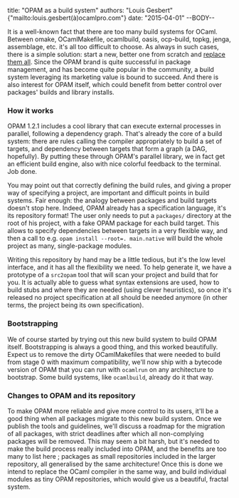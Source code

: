 title: "OPAM as a build system"
authors: "Louis Gesbert" {"mailto:louis.gesbert(à)ocamlpro.com"}
date: "2015-04-01"
--BODY--

It is a well-known fact that there are too many build systems for OCaml. Between
omake, OCamlMakefile, ocamlbuild, oasis, ocp-build, topkg, jenga, assemblage,
etc. it's all too difficult to choose. As always in such cases, there is a
simple solution: start a new, better one from scratch and
[replace them all](http://xkcd.com/IwastolazytosearchbutyoumustknowthecomicIamthinkingabout).
Since the OPAM brand is quite successful in package management, and has become
quite popular in the community, a build system leveraging its marketing value is
bound to succeed. And there is also interest for OPAM itself, which could
benefit from better control over packages' builds and library installs.


### How it works

OPAM 1.2.1 includes a cool library that can execute external processes in
parallel, following a dependency graph. That's already the core of a build
system: there are rules calling the compiler appropriately to build a set of
targets, and dependency between targets that form a graph (a DAG, hopefully). By
putting these through OPAM's parallel library, we in fact get an efficient build
engine, also with nice colorful feedback to the terminal. Job done.

You may point out that correctly defining the build rules, and giving a proper
way of specifying a project, are important and difficult points in build
systems. Fair enough: the analogy between packages and build targets doesn't
stop here. Indeed, OPAM already has a specification language, it's its
repository format! The user only needs to put a `packages/` directory at the
root of his project, with a fake OPAM package for each build target. This allows
to specify dependencies between targets in a very flexible way, and then a call
to e.g. `opam install --root=. main.native` will build the whole project as
many, single-package modules.

Writing this repository by hand may be a little tedious, but it's the low level
interface, and it has all the flexibility we need. To help generate it, we have
a prototype of a `src2opam` tool that will scan your project and build that for
you. It is actually able to guess what syntax extensions are used, how to build
stubs and where they are needed (using clever heuristics), so once it's released
no project specification at all should be needed anymore (in other terms, the
project being its own specification).


### Bootstrapping

We of course started by trying out this new build system to build OPAM itself.
Bootstrapping is always a good thing, and this worked beautifully. Expect us to
remove the dirty OCamlMakefiles that were needed to build from stage 0 with
maximum compatibility, we'll now ship with a bytecode version of OPAM that you
can run with `ocamlrun` on any architecture to bootstrap. Some build systems,
like `ocamlbuild`, already do it that way.


### Changes to OPAM and its repository

To make OPAM more reliable and give more control to its users, it'll be a good
thing when all packages migrate to this new build system. Once we publish the
tools and guidelines, we'll discuss a roadmap for the migration of all packages,
with strict deadlines after which all non-complying packages will be removed.
This may seem a bit harsh, but it's needed to make the build process really
included into OPAM, and the benefits are too many to list here ; packages as
small repositories included in the larger repository, all generalised by the
same architecture! Once this is done we intend to replace the OCaml compiler in
the same way, and build individual modules as tiny OPAM repositories, which
would give us a beautiful, fractal system.
